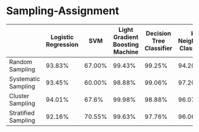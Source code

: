 # Sampling-Assignment
|  | Logistic Regression | SVM | Light Gradient Boosting Machine | Decision Tree Classifier | K Neighbors Classifier |
|----------|----------|----------|----------|----------|----------|
| Random Sampling | 93.83% | 67.00% | 99.43% | 99.25% | 94.20% |
| Systematic Sampling | 93.45% | 60.00% | 98.88% | 99.06% | 97.20% |
| Cluster Sampling | 94.01% | 67.6% | 99.98% | 98.88% | 96.07% |
| Stratified Sampling | 92.16% | 70.55% | 99.63% | 97.76% | 96.06% |
